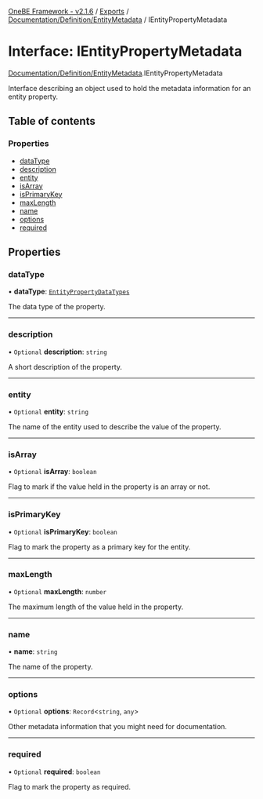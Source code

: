 [OneBE Framework - v2.1.6](../README.md) / [Exports](../modules.md) / [Documentation/Definition/EntityMetadata](../modules/Documentation_Definition_EntityMetadata.md) / IEntityPropertyMetadata

# Interface: IEntityPropertyMetadata

[Documentation/Definition/EntityMetadata](../modules/Documentation_Definition_EntityMetadata.md).IEntityPropertyMetadata

Interface describing an object used to hold the metadata information
for an entity property.

## Table of contents

### Properties

- [dataType](Documentation_Definition_EntityMetadata.IEntityPropertyMetadata.md#datatype)
- [description](Documentation_Definition_EntityMetadata.IEntityPropertyMetadata.md#description)
- [entity](Documentation_Definition_EntityMetadata.IEntityPropertyMetadata.md#entity)
- [isArray](Documentation_Definition_EntityMetadata.IEntityPropertyMetadata.md#isarray)
- [isPrimaryKey](Documentation_Definition_EntityMetadata.IEntityPropertyMetadata.md#isprimarykey)
- [maxLength](Documentation_Definition_EntityMetadata.IEntityPropertyMetadata.md#maxlength)
- [name](Documentation_Definition_EntityMetadata.IEntityPropertyMetadata.md#name)
- [options](Documentation_Definition_EntityMetadata.IEntityPropertyMetadata.md#options)
- [required](Documentation_Definition_EntityMetadata.IEntityPropertyMetadata.md#required)

## Properties

### dataType

• **dataType**: [`EntityPropertyDataTypes`](../enums/Documentation_Definition_DataTypes.EntityPropertyDataTypes.md)

The data type of the property.

___

### description

• `Optional` **description**: `string`

A short description of the property.

___

### entity

• `Optional` **entity**: `string`

The name of the entity used to describe the value of the property.

___

### isArray

• `Optional` **isArray**: `boolean`

Flag to mark if the value held in the property is an array or not.

___

### isPrimaryKey

• `Optional` **isPrimaryKey**: `boolean`

Flag to mark the property as a primary key for the entity.

___

### maxLength

• `Optional` **maxLength**: `number`

The maximum length of the value held in the property.

___

### name

• **name**: `string`

The name of the property.

___

### options

• `Optional` **options**: `Record`<`string`, `any`\>

Other metadata information that you might need for documentation.

___

### required

• `Optional` **required**: `boolean`

Flag to mark the property as required.

